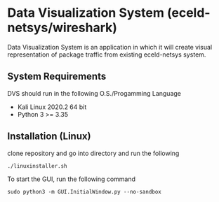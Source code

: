 # Data Visualization System (eceld-netsys/wireshark)
Data Visualization System is an application in which it will create visual representation of package traffic from
existing eceld-netsys system.
## System Requirements
DVS should run in the following O.S./Progamming Language
- Kali Linux 2020.2 64 bit
- Python 3 >= 3.35
## Installation (Linux)
clone repository and go into directory and run the following
```
./linuxinstaller.sh
```
To start the GUI, run the following command
```
sudo python3 -m GUI.InitialWindow.py --no-sandbox
```
